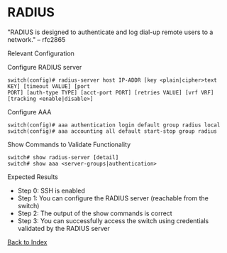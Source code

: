 # RADIUS 

"RADIUS is designed to authenticate and log dial-up remote users to a network." – rfc2865 

Relevant Configuration 

Configure RADIUS server 

```
switch(config)# radius-server host IP-ADDR [key <plain|cipher>text KEY] [timeout VALUE] [port
PORT] [auth-type TYPE] [acct-port PORT] [retries VALUE] [vrf VRF] [tracking <enable|disable>]
```

Configure AAA

```
switch(config)# aaa authentication login default group radius local 
switch(config)# aaa accounting all default start-stop group radius 
```

Show Commands to Validate Functionality 

```
switch# show radius-server [detail]
switch# show aaa <server-groups|authentication>
```

Expected Results 

* Step 0: SSH is enabled
* Step 1: You can configure the RADIUS server (reachable from the switch)  
* Step 2: The output of the show commands is correct
* Step 3: You can successfully access the switch using credentials validated by the RADIUS server 

[Back to Index](../index.md)